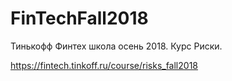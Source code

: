 # FinTechFall2018
Тинькофф Финтех школа осень 2018. Курс Риски.

https://fintech.tinkoff.ru/course/risks_fall2018
